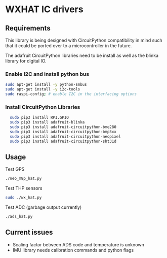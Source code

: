 # WXHAT IC drivers

## Requirements

This library is being designed with CircuitPython compatibility in mind such that it could be ported over to a microcontroller in the future. 

The adafruit CircuitPython libraries need to be install as well as the blinka library for digital IO.

### Enable I2C and install python bus

```sh
sudo apt-get install -y python-smbus
sudo apt-get install -y i2c-tools
sudo raspi-config; # enable I2C in the interfacing options
```

### Install CircuitPython Libraries

```sh
  sudo pip3 install RPI.GPIO
  sudo pip3 install adafruit-blinka
  sudo pip3 install adafruit-circuitpython-bme280
  sudo pip3 install adafruit-circuitpython-bmp3xx
  sudo pip3 install adafruit-circuitpython-neopixel
  sudo pip3 install adafruit-circuitpython-sht31d
```

## Usage

Test GPS
```sh
./neo_m8p_hat.py
```

Test THP sensors
```sh
sudo ./wx_hat.py
```

Test ADC (garbage output currently)
```sh
./ads_hat.py
```

## Current issues

* Scaling factor between ADS code and temperature is unknown
* IMU library needs calibration commands and python flags

